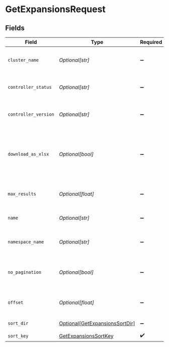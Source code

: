 # GetExpansionsRequest


## Fields

| Field                                                                             | Type                                                                              | Required                                                                          | Description                                                                       |
| --------------------------------------------------------------------------------- | --------------------------------------------------------------------------------- | --------------------------------------------------------------------------------- | --------------------------------------------------------------------------------- |
| `cluster_name`                                                                    | *Optional[str]*                                                                   | :heavy_minus_sign:                                                                | Filter expansions by cluster name                                                 |
| `controller_status`                                                               | *Optional[str]*                                                                   | :heavy_minus_sign:                                                                | Filter the clusters by controller status                                          |
| `controller_version`                                                              | *Optional[str]*                                                                   | :heavy_minus_sign:                                                                | Filter the clusters by controller version                                         |
| `download_as_xlsx`                                                                | *Optional[bool]*                                                                  | :heavy_minus_sign:                                                                | When true, the API will return an xlsx file, and pagination will be ignored       |
| `max_results`                                                                     | *Optional[float]*                                                                 | :heavy_minus_sign:                                                                | The number of entries to return (pagination)                                      |
| `name`                                                                            | *Optional[str]*                                                                   | :heavy_minus_sign:                                                                | Filter expansions by name                                                         |
| `namespace_name`                                                                  | *Optional[str]*                                                                   | :heavy_minus_sign:                                                                | Filter expansions by namespace                                                    |
| `no_pagination`                                                                   | *Optional[bool]*                                                                  | :heavy_minus_sign:                                                                | When true, the pagination params will be ignored                                  |
| `offset`                                                                          | *Optional[float]*                                                                 | :heavy_minus_sign:                                                                | Return entries from this offset (pagination)                                      |
| `sort_dir`                                                                        | [Optional[GetExpansionsSortDir]](../../models/operations/getexpansionssortdir.md) | :heavy_minus_sign:                                                                | sorting direction                                                                 |
| `sort_key`                                                                        | [GetExpansionsSortKey](../../models/operations/getexpansionssortkey.md)           | :heavy_check_mark:                                                                | sort key                                                                          |